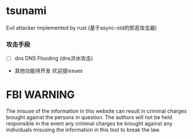 # tsunami
Evil attacker implemented by rust (基于async-std的邪恶攻击器)

### 攻击手段
 - [ ] dns DNS Flooding (dns洪水攻击)
 - 其他功能待开发  欢迎提issues
 
 # FBI WARNING
  The misuse of the information in this website can result in criminal charges brought against the persons in question. The authors will not be held responsible in the event any criminal charges be brought against any individuals misusing the information in this tool to break the law.
